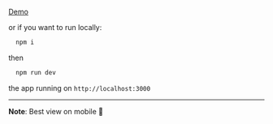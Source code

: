 [Demo](https://tokopedia-friza.netlify.com/)

or if you want to run locally:
```bash
  npm i
```
then
```bash
  npm run dev
```

the app running on `http://localhost:3000`

---

**Note**: Best view on mobile 📱